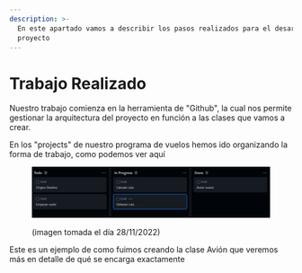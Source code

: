 ```yaml
---
description: >-
  En este apartado vamos a describir los pasos realizados para el desarrollo del
  proyecto
---
```


# Trabajo Realizado

Nuestro trabajo comienza en la herramienta de "Github", la cual nos permite gestionar la arquitectura del proyecto en función a las clases que vamos a crear.

En los "projects" de nuestro programa de vuelos hemos ido organizando la forma de trabajo, como podemos ver aquí

<figure><img src="../.gitbook/assets/imgFS-1 (1).png" alt=""><figcaption><p>(imagen tomada el día 28/11/2022)</p></figcaption></figure>

Este es un ejemplo de como fuimos creando la clase Avión que veremos más en detalle de qué se encarga exactamente&#x20;

